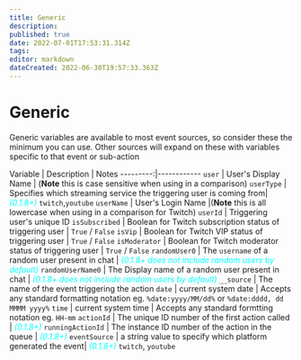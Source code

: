 ```yaml
---
title: Generic
description: 
published: true
date: 2022-07-01T17:53:31.314Z
tags: 
editor: markdown
dateCreated: 2022-06-30T19:57:33.363Z
---
```


# Generic

Generic variables are available to most event sources, so consider these the minimum you can use. Other sources will expand on these with variables specific to that event or sub-action

Variable | Description | Notes
---------:|------------
`user` | User's Display Name | (**Note** this is case sensitive when using in a comparison)
`userType` | Specifies which streaming service the triggering user is coming from| <span style="color:cyan">*(0.1.8+)*</span>  `twitch`,`youtube`
`userName` | User's Login Name |(**Note** this is all lowercase when using in a comparison for Twitch)
`userId` | Triggering user's unique ID
`isSubscribed` | Boolean for Twitch subscription status of triggering user | `True` / `False`
`isVip` | Boolean for Twitch VIP status of triggering user | `True` / `False`
`isModerator` | Boolean for Twitch moderator status of triggering user | `True` / `False`
`randomUser0` | The `username` of a random user present in chat |  <span style="color:cyan">*(0.1.8+ does not include random users by default)*</span>
`randomUserName0` | The Display name of a random user present in chat |  <span style="color:cyan">*(0.1.8+ does not include random users by default)*</span>
`__source` | The name of the event triggering the action
`date` | current system date | Accepts any standard formatting notation eg. `%date:yyyy/MM/dd%` or `%date:dddd, dd MMMM yyyy%`
`time` | current system time | Accepts any standard formtting notation eg. `HH-mm`
`actionId` | The unique ID number of the first action called |  <span style="color:cyan">*(0.1.8+)*</span>
`runningActionId` | The instance ID number of the action in the queue | <span style="color:cyan">*(0.1.8+)*</span>
`eventSource` | a string value to specify which platform generated the event| <span style="color:cyan">*(0.1.8+)*</span> `twitch`, `youtube`